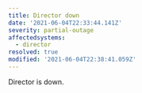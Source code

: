 ```yaml
---
title: Director down
date: '2021-06-04T22:33:44.141Z'
severity: partial-outage
affectedsystems:
  - director
resolved: true
modified: '2021-06-04T22:38:41.059Z'
---
```

Director is down.

<!--- language code: en -->
